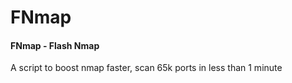 # FNmap
#### FNmap - Flash Nmap

A script to boost nmap faster, scan 65k ports in less than 1 minute
